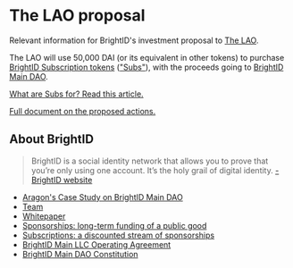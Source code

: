 # The LAO proposal
Relevant information for BrightID's investment proposal to [The LAO](https://www.thelao.io/).

The LAO will use 50,000 DAI (or its equivalent in other tokens) to purchase [BrightID Subscription tokens](https://www.brightid.org/sponsorships) (["Subs"](https://etherscan.io/token/0x61CEAc48136d6782DBD83c09f51E23514D12470a)), with the proceeds going to [BrightID Main DAO](https://aragon.org/studies/brightid).

[What are Subs for? Read this article.](https://medium.com/brightid/what-value-do-subscriptions-subs-have-for-applications-49b7602aa228)

[Full document on the proposed actions.](actions.md)

## About BrightID

>BrightID is a social identity network that allows you to prove that you’re only using one account. It’s the holy grail of digital identity. [-BrightID website](https://www.brightid.org)

* [Aragon's Case Study on BrightID Main DAO](https://aragon.org/studies/brightid)
* [Team](https://docs.google.com/document/d/10NcbUhkIEnljNlnTMjuJZZr34p8tjbbQzo_8L_BTtVM)
* [Whitepaper](https://www.brightid.org/whitepaper)
* [Sponsorships: long-term funding of a public good](https://medium.com/brightid/brightid-sponsorships-5327a8d39f1e)
* [Subscriptions: a discounted stream of sponsorships](https://www.brightid.org/sponsorships)
* [BrightID Main LLC Operating Agreement](https://drive.google.com/file/d/1WT04CNV_VnKUHMSNzwFQALnaDNYvWP5g/view?ts=5e626b79)
* [BrightID Main DAO Constitution](https://github.com/BrightID/BrightID-Constitution/blob/master/README.md)
